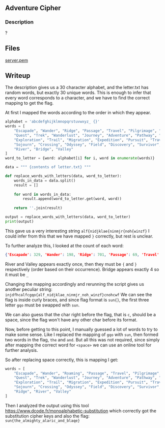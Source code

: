 ## Adventure Cipher

### Description
?
## Files
[server.pem](./letter.txt)

## Writeup
The description gives us a 30 character alphabet, and the letter.txt has random words, but exactly 30 unique words.
This is enough to infer that every word corresponds to a character, and we have to find the correct mapping to get the flag.

At first I mapped the words according to the order in which they appear.
```python
alphabet = 'abcdefghijklmnopqrstuvwxyz_ {}'
words = [
    "Escapade", "Wander", "Ridge", "Passage", "Travel", "Pilgrimage", "Venture", 
    "Quest", "Trek", "Wanderlust", "Journey", "Adventure", "Pathway", "Voyage", 
    "Exploration", "Trail", "Migration", "Expedition", "Pursuit", "Traverse", 
    "Sojourn", "Crossing", "Odyssey", "Field", "Discovery", "Survivor", "Roaming", 
    "River", "Bridge", "Valley"
]
word_to_letter = {word: alphabet[i] for i, word in enumerate(words)}

data = """ {contents of letter.txt} """

def replace_words_with_letters(data, word_to_letter):
    words_in_data = data.split()
    result = []
    
    for word in words_in_data:
        result.append(word_to_letter.get(word, word))
    
    return ''.join(result)

output = replace_words_with_letters(data, word_to_letter)
print(output)
```

This gave us a very interesting string `alf{nidjklae{ninmjr{noh{winzf}`
I could infer from this that we have mapped `}` correctly, but rest is unclear.

To further analyze this, I looked at the count of each word:
```json
{'Escapade': 329, 'Wander': 198, 'Ridge': 701, 'Passage': 69, 'Travel': 51, 'Pilgrimage': 421, 'Venture': 230, 'Quest': 146, 'Trek': 150, 'Wanderlust': 231, 'Journey': 72, 'Adventure': 199, 'Pathway': 190, 'Voyage': 295, 'Exploration': 224, 'Trail': 74, 'Migration': 109, 'Expedition': 82, 'Pursuit': 78, 'Traverse': 53, 'Sojourn': 4, 'Crossing': 21, 'Odyssey': 69, 'Field': 33, 'Discovery': 2, 'Survivor': 11, 'Roaming': 6, 'River': 1, 'Bridge': 4, 'Valley': 1}
```

River and Valley appears exactly once, then they must be `{` and `}` respectively (order based on their occurrence).
Bridge appears exactly 4 so it must be `_`

Changing the mapping accordingly and rerunning the script gives us another peculiar string:
`injdfhcalfcgqo{alf_nidjklae_ninmjr_noh_winzf}cnohcwf`
We can see the flag is inside curly braces, and since flag format is `sun{}`, the first three letter `gqo` must be swapped with `sun`.

We can also guess that the char right before the flag, that is `c`, should be a space, since the flag won't have any other char before its format.

Now, before getting to this point, I manually guessed a lot of words to try to make some sense. Like I replaced the mapping of  `gqo` with `sun`, then formed two words in the flag, `the` and `and`.
But all this was not required, since simply after mapping the correct word for `<space>` we can use an online tool for further analysis.

So after replacing space correctly, this is mapping I get:
```python
words = [
    "Escapade", "Wander", "Roaming", "Passage", "Travel", "Pilgrimage", "Venture", 
    "Quest", "Trek", "Wanderlust", "Journey", "Adventure", "Pathway", "Voyage", 
    "Exploration", "Trail", "Migration", "Expedition", "Pursuit", "Traverse", 
    "Sojourn", "Crossing", "Odyssey", "Field", "Discovery", "Survivor", "Bridge", 
    "Ridge", "River", "Valley"
]
```

Then I analyzed the output using this tool https://www.dcode.fr/monoalphabetic-substitution
which correctly got the substitution cipher keys and also the flag:
`sun{the_almighty_alaric_and_blaqe}`
